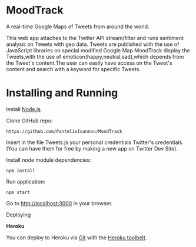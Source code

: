 # MoodTrack

A real-time Google Maps of Tweets from around the world.

This web app attaches to the Twitter API stream/filter and runs sentiment analysis on Tweets with geo data.
Tweets are published with the use of JavaScript libraries on special modified Google Map.MoodTrack display the Tweets,with the use of emoticon(happy,neutral,sad),which depends from the Tweet's content.The user can easily have access on the Tweet's content and search with a keyword for specific Tweets.

# Installing and Running

Install [Node.js](http://nodejs.org/).

Clone GitHub repo:

```
https://github.com/PantelisIoannou/MoodTrack
```
Insert in the file Tweets.js your personal credentials Twitter's credentials.(You can have them for free by making a new app on Twitter Dev Site).

Install node module dependencies:

```
npm install
```

Run application:

```
npm start
```
Go to [http://localhost:3000](http://localhost:3000) in your browser.

Deploying

**Heroku**

You can deploy to Heroku via [Git](https://devcenter.heroku.com/articles/git) with the [Heroku toolbelt](https://toolbelt.heroku.com/).
